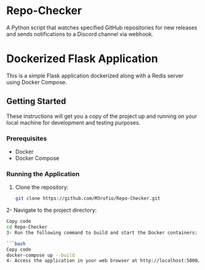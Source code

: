 # Repo-Checker
A Python script that watches specified GitHub repositories for new releases and sends notifications to a Discord channel via webhook.

# Dockerized Flask Application

This is a simple Flask application dockerized along with a Redis server using Docker Compose.

## Getting Started

These instructions will get you a copy of the project up and running on your local machine for development and testing purposes.

### Prerequisites

- Docker
- Docker Compose

### Running the Application

1. Clone the repository:

   ```bash
   git clone https://github.com/M3rofio/Repo-Checker.git
2- Navigate to the project directory:

   ```bash
   Copy code
   cd Repo-Checker
3- Run the following command to build and start the Docker containers:

   ```bash
   Copy code
   docker-compose up --build
4- Access the application in your web browser at http://localhost:5000/.
